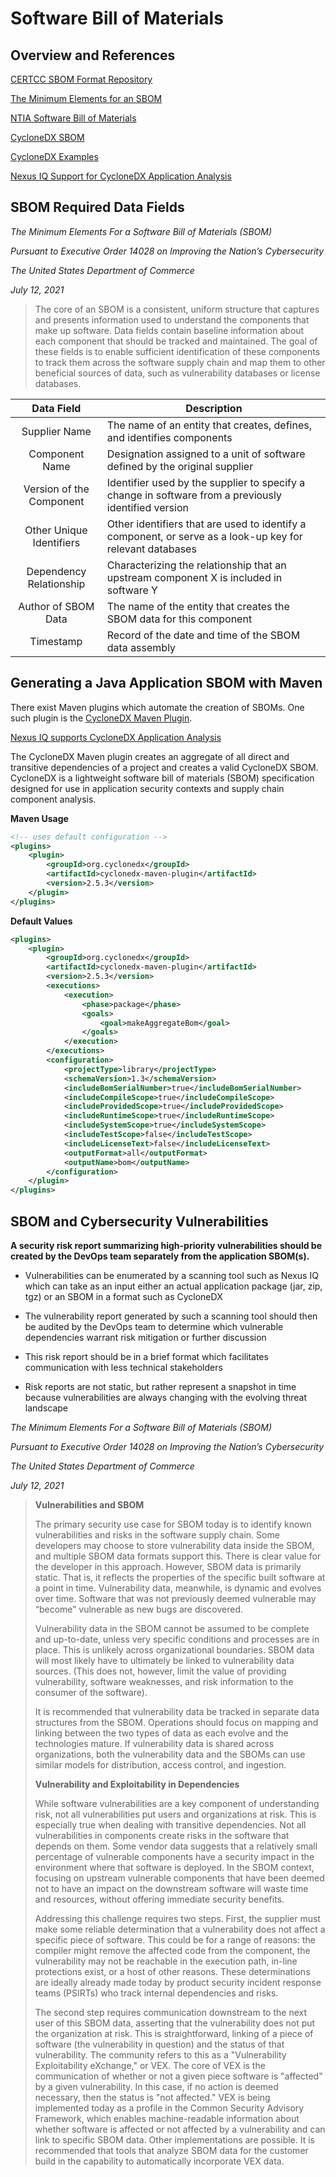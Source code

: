 # Software Bill of Materials

## Overview and References

[CERTCC SBOM Format Repository](https://github.com/CERTCC/SBOM)

[The Minimum Elements for an SBOM](https://www.ntia.doc.gov/files/ntia/publications/sbom_minimum_elements_report.pdf)

[NTIA Software Bill of Materials](https://www.ntia.gov/sbom)

[CycloneDX SBOM](https://cyclonedx.org/capabilities/sbom/)

[CycloneDX Examples](https://github.com/CycloneDX/bom-examples/tree/master/SBOM)

[Nexus IQ Support for CycloneDX Application Analysis](https://help.sonatype.com/iqserver/analysis/cyclonedx-application-analysis)

## SBOM Required Data Fields

*The Minimum Elements For a Software Bill of Materials (SBOM)*

*Pursuant to Executive Order 14028 on Improving the Nation’s Cybersecurity*

*The United States Department of Commerce*

*July 12, 2021*

> The core of an SBOM is a consistent, uniform structure that captures and presents information
> used to understand the components that make up software. Data fields contain baseline
> information about each component that should be tracked and maintained. The goal of these
> fields is to enable sufficient identification of these components to track them across the
> software supply chain and map them to other beneficial sources of data, such as vulnerability
> databases or license databases.

| Data Field               | Description                                       |
| :----------------------: | ------------------------------------------------- |
| Supplier Name            | The name of an entity that creates, defines, and identifies components |
| Component Name           | Designation assigned to a unit of software defined by the original supplier |
| Version of the Component | Identifier used by the supplier to specify a change in software from a previously identified version |
| Other Unique Identifiers | Other identifiers that are used to identify a component, or serve as a look-up key for relevant databases |
| Dependency Relationship  | Characterizing the relationship that an upstream component X is included in software Y |
| Author of SBOM Data      | The name of the entity that creates the SBOM data for this component |
| Timestamp                | Record of the date and time of the SBOM data assembly |

## Generating a Java Application SBOM with Maven

There exist Maven plugins which automate the creation of SBOMs. One such plugin is 
the [CycloneDX Maven Plugin](https://github.com/CycloneDX/cyclonedx-maven-plugin).

[Nexus IQ supports CycloneDX Application Analysis](https://help.sonatype.com/iqserver/analysis/cyclonedx-application-analysis)

The CycloneDX Maven plugin creates an aggregate of all direct and transitive 
dependencies of a project and creates a valid CycloneDX SBOM. CycloneDX is a 
lightweight software bill of materials (SBOM) specification designed for use 
in application security contexts and supply chain component analysis.

**Maven Usage**

```xml
<!-- uses default configuration -->
<plugins>
    <plugin>
        <groupId>org.cyclonedx</groupId>
        <artifactId>cyclonedx-maven-plugin</artifactId>
        <version>2.5.3</version>
    </plugin>
</plugins>
```

**Default Values**

```xml
<plugins>
    <plugin>
        <groupId>org.cyclonedx</groupId>
        <artifactId>cyclonedx-maven-plugin</artifactId>
        <version>2.5.3</version>
        <executions>
            <execution>
                <phase>package</phase>
                <goals>
                    <goal>makeAggregateBom</goal>
                </goals>
            </execution>
        </executions>
        <configuration>
            <projectType>library</projectType>
            <schemaVersion>1.3</schemaVersion>
            <includeBomSerialNumber>true</includeBomSerialNumber>
            <includeCompileScope>true</includeCompileScope>
            <includeProvidedScope>true</includeProvidedScope>
            <includeRuntimeScope>true</includeRuntimeScope>
            <includeSystemScope>true</includeSystemScope>
            <includeTestScope>false</includeTestScope>
            <includeLicenseText>false</includeLicenseText>
            <outputFormat>all</outputFormat>
            <outputName>bom</outputName>
        </configuration>
    </plugin>
</plugins>
```

## SBOM and Cybersecurity Vulnerabilities

**A security risk report summarizing high-priority vulnerabilities should be**
**created by the DevOps team separately from the application SBOM(s).**

- Vulnerabilities can be enumerated by a scanning tool such as Nexus IQ which 
can take as an input either an actual application package (jar, zip, tgz) or an 
SBOM in a format such as CycloneDX

- The vulnerability report generated by such a scanning tool should then be 
audited by the DevOps team to determine which vulnerable dependencies warrant 
risk mitigation or further discussion

- This risk report should be in a brief format which facilitates communication 
with less technical stakeholders

- Risk reports are not static, but rather represent a snapshot in time because 
vulnerabilities are always changing with the evolving threat landscape

*The Minimum Elements For a Software Bill of Materials (SBOM)*

*Pursuant to Executive Order 14028 on Improving the Nation’s Cybersecurity*

*The United States Department of Commerce*

*July 12, 2021*

> **Vulnerabilities and SBOM**
> 
> The primary security use case for SBOM today is to identify known vulnerabilities and risks in
> the software supply chain. Some developers may choose to store vulnerability data inside the
> SBOM, and multiple SBOM data formats support this. There is clear value for the developer in
> this approach. However, SBOM data is primarily static. That is, it reflects the properties of the
> specific built software at a point in time. Vulnerability data, meanwhile, is dynamic and evolves
> over time. Software that was not previously deemed vulnerable may “become” vulnerable as new
> bugs are discovered.
> 
> Vulnerability data in the SBOM cannot be assumed to be complete and up-to-date, unless very
> specific conditions and processes are in place. This is unlikely across organizational boundaries.
> SBOM data will most likely have to ultimately be linked to vulnerability data sources. (This does
> not, however, limit the value of providing vulnerability, software weaknesses, and risk
> information to the consumer of the software).
> 
> It is recommended that vulnerability data be tracked in separate data structures from the SBOM.
> Operations should focus on mapping and linking between the two types of data as each evolve
> and the technologies mature. If vulnerability data is shared across organizations, both the
> vulnerability data and the SBOMs can use similar models for distribution, access control, and
> ingestion.
> 
> **Vulnerability and Exploitability in Dependencies**
> 
> While software vulnerabilities are a key component of understanding risk, not all vulnerabilities
> put users and organizations at risk. This is especially true when dealing with transitive
> dependencies. Not all vulnerabilities in components create risks in the software that depends on
> them. Some vendor data suggests that a relatively small percentage of vulnerable components
> have a security impact in the environment where that software is deployed. In the SBOM
> context, focusing on upstream vulnerable components that have been deemed not to have an
> impact on the downstream software will waste time and resources, without offering immediate
> security benefits.
> 
> Addressing this challenge requires two steps. First, the supplier must make some reliable
> determination that a vulnerability does not affect a specific piece of software. This could be for a
> range of reasons: the compiler might remove the affected code from the component, the
> vulnerability may not be reachable in the execution path, in-line protections exist, or a host of
> other reasons. These determinations are ideally already made today by product security incident
> response teams (PSIRTs) who track internal dependencies and risks.
> 
> The second step requires communication downstream to the next user of this SBOM data,
> asserting that the vulnerability does not put the organization at risk. This is straightforward,
> linking of a piece of software (the vulnerability in question) and the status of that vulnerability.
> The community refers to this as a "Vulnerability Exploitability eXchange," or VEX. The core of
> VEX is the communication of whether or not a given piece software is "affected" by a given
> vulnerability. In this case, if no action is deemed necessary, then the status is "not affected."
> VEX is being implemented today as a profile in the Common Security Advisory Framework,
> which enables machine-readable information about whether software is affected or not affected
> by a vulnerability and can link to specific SBOM data. Other implementations are possible. It is
> recommended that tools that analyze SBOM data for the customer build in the capability to
> automatically incorporate VEX data.
